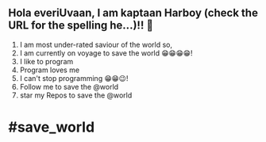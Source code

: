 ## Hola everiUvaan, I am kaptaan Harboy (check the URL for the spelling he...)!! 👋

<!--
**captain-Arvoy/captain-Arvoy** is a ✨ _special_ ✨ repository because its `README.md` (this file) appears on your GitHub profile.

Here are some ideas to get you started:

- 🔭 I’m currently working on ...
- 🌱 I’m currently learning ...
- 👯 I’m looking to collaborate on ...
- 🤔 I’m looking for help with ...
- 💬 Ask me about ...
- 📫 How to reach me: ...
- 😄 Pronouns: ...
- ⚡ Fun fact: ...
-->
1. I am most under-rated saviour of the world so,
2. I am currently on voyage to save the world 😁😁😁😁!
3. I like to program
4. Program loves me
5. I can't stop programming 😁😁😉!
6. Follow me to save the @world
7. star my Repos to save the @world
# #save_world
